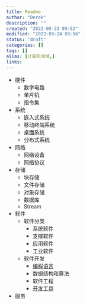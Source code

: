 ```yaml
---
title: Readme
author: "Derek"
description: ""
created: "2022-09-23 09:52"
modified: "2022-09-24 08:56"
status: "draft"
categories: []
tags: []
alias: [计算机领域,]
links: 
---
```

- 硬件
    - 数字电路
    - 单片机
    - 指令集
- 系统
    - 嵌入式系统
    - 移动终端系统
    - 桌面系统
    - 分布式系统
- 网络
    - 网络设备
    - 网络协议
- 存储
    - 块存储
    - 文件存储
    - 对象存储
    - 数据库
    - Stream
- 软件
    - 软件分类
        - 系统软件
        - 支撑软件
        - 应用软件
        - 工业软件
    - 软件开发
        - [编程语言](编程语言.md)
        - 数据结构和算法
        - 软件工程
        - [开发工具](Software/devtools.md)
- 服务